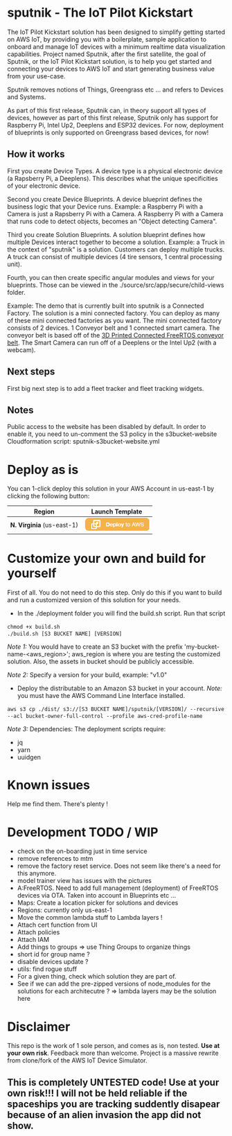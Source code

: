 # sputnik - The IoT Pilot Kickstart

The IoT Pilot Kickstart solution has been designed to simplify getting started on AWS IoT, by providing you with a boilerplate, sample application to onboard and manage IoT devices with a minimum realtime data visualization capabilities.
Project named Sputnik, after the first satellite, the goal of Sputnik, or the IoT Pilot Kickstart solution, is to help you get started and connecting your devices to AWS IoT and start generating business value from your use-case.

Sputnik removes notions of Things, Greengrass etc ... and refers to Devices and Systems.

As part of this first release, Sputnik can, in theory support all types of devices, however as part of this first release, Sputnik only has support for Raspberry Pi, Intel Up2, Deeplens and ESP32 devices.
For now, deployment of blueprints is only supported on Greengrass based devices, for now!

## How it works

First you create Device Types. A device type is a physical electronic device (a Rapsberry Pi, a Deeplens). This describes what the unique specificities of your electronic device.

Second you create Device Blueprints. A device blueprint defines the business logic that your Device runs. Example: a Raspberry Pi with a Camera is just a Rapsberry Pi with a Camera. A Raspberry Pi with a Camera that runs code to detect objects, becomes an "Object detecting Camera".

Third you create Solution Blueprints. A solution blueprint defines how multiple Devices interact together to become a solution. Example: a Truck in the context of "sputnik" is a solution. Customers can deploy multiple trucks. A truck can consist of multiple devices (4 tire sensors, 1 central processing unit).

Fourth, you can then create specific angular modules and views for your blueprints. Those can be viewed in the ./source/src/app/secure/child-views folder.

Example:
The demo that is currently built into sputnik is a Connected Factory. The solution is a mini connected factory. You can deploy as many of these mini connected factories as you want. The mini connected factory consists of 2 devices. 1 Conveyor belt and 1 connected smart camera. The conveyor belt is based off of the [3D Printed Connected FreeRTOS conveyor belt](https://github.com/aws-samples/amazon-freertos-iot-conveyor-belt). The Smart Camera can run off of a Deeplens or the Intel Up2 (with a webcam).

## Next steps

First big next step is to add a fleet tracker and fleet tracking widgets.

## Notes

Public access to the website has been disabled by default.
In order to enable it, you need to un-comment the S3 policy in the s3bucket-website Cloudformation script: sputnik-s3bucket-website.yml

# Deploy as is

You can 1-click deploy this solution in your AWS Account in us-east-1 by clicking the following button:

Region | Launch Template
------------ | -------------
**N. Virginia** (us-east-1) | [![Launch the sputnik Stack into Virginia with CloudFormation](/Images/deploy-to-aws.png)](https://console.aws.amazon.com/cloudformation/home?region=us-east-1#/stacks/new?stackName=sputnik&templateURL=https://s3.amazonaws.com/tims-solutions-us-east-1/sputnik/v0.9.3/cf/sputnik.yml)

# Customize your own and build for yourself
First of all. You do not need to do this step. Only do this if you want to build and run a customized version of this solution for your needs.

* In the ./deployment folder you will find the build.sh script. Run that script

```
chmod +x build.sh
./build.sh [S3 BUCKET NAME] [VERSION]
```
_Note 1:_ You would have to create an S3 bucket with the prefix 'my-bucket-name-<aws_region>'; aws_region is where you are testing the customized solution. Also, the assets in bucket should be publicly accessible.

_Note 2:_ Specify a version for your build, example: "v1.0"

* Deploy the distributable to an Amazon S3 bucket in your account. _Note:_ you must have the AWS Command Line Interface installed.

```
aws s3 cp ./dist/ s3://[S3 BUCKET NAME]/sputnik/[VERSION]/ --recursive --acl bucket-owner-full-control --profile aws-cred-profile-name
```

_Note 3:_ Dependencies:
The deployment scripts require:
* jq
* yarn
* uuidgen

# Known issues

Help me find them. There's plenty !

# Development TODO / WIP

* check on the on-boarding just in time service
* remove references to mtm
* remove the factory reset service. Does not seem like there's a need for this anymore.
* model trainer view has issues with the pictures
* A:FreeRTOS. Need to add full management (deployment) of FreeRTOS devices via OTA. Taken into account in Blueprints etc ...
* Maps: Create a location picker for solutions and devices
* Regions: currently only us-east-1
* Move the common lambda stuff to Lambda layers !
* Attach cert function from UI
* Attach policies
* Attach IAM
* Add things to groups => use Thing Groups to organize things
* short id for group name ?
* disable devices update ?
* utils: find rogue stuff
* For a given thing, check which solution they are part of.
* See if we can add the pre-zipped versions of node_modules for the solutions for each architecutre ? => lambda layers may be the solution here


# Disclaimer

This repo is the work of 1 sole person, and comes as is, non tested. **Use at your own risk**. Feedback more than welcome.
Project is a massive rewrite from clone/fork of the AWS IoT Device Simulator.

## This is completely UNTESTED code! Use at your own risk!!! I will not be held reliable if the spaceships you are tracking suddently disapear because of an alien invasion the app did not show.

